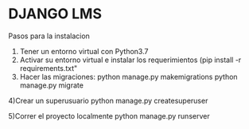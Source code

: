 DJANGO LMS 
===


Pasos para la instalacion

1) Tener un entorno virtual con Python3.7 
2) Activar su entorno virtual e instalar los requerimientos (pip install -r requirements.txt"
3) Hacer las migraciones:
  python manage.py makemigrations
  python manage.py migrate
  
4)Crear un superusuario
  python manage.py createsuperuser
  
5)Correr el proyecto localmente
  python manage.py runserver  
  

